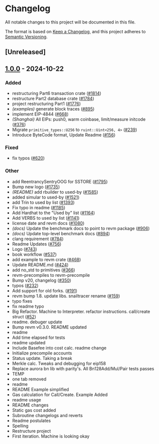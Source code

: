 # Changelog

All notable changes to this project will be documented in this file.

The format is based on [Keep a Changelog](https://keepachangelog.com/en/1.0.0/),
and this project adheres to [Semantic Versioning](https://semver.org/spec/v2.0.0.html).

## [Unreleased]

## [1.0.0](https://github.com/rkrasiuk/revm/releases/tag/revm-wiring-v1.0.0) - 2024-10-22

### Added

- restructuring Part6 transaction crate ([#1814](https://github.com/rkrasiuk/revm/pull/1814))
- restructure Part2 database crate ([#1784](https://github.com/rkrasiuk/revm/pull/1784))
- project restructuring Part1 ([#1776](https://github.com/rkrasiuk/revm/pull/1776))
- *(examples)* generate block traces ([#895](https://github.com/rkrasiuk/revm/pull/895))
- implement EIP-4844 ([#668](https://github.com/rkrasiuk/revm/pull/668))
- *(Shanghai)* All EIPs: push0, warm coinbase, limit/measure initcode ([#376](https://github.com/rkrasiuk/revm/pull/376))
- Migrate `primitive_types::U256` to `ruint::Uint<256, 4>` ([#239](https://github.com/rkrasiuk/revm/pull/239))
- Introduce ByteCode format, Update Readme ([#156](https://github.com/rkrasiuk/revm/pull/156))

### Fixed

- fix typos ([#620](https://github.com/rkrasiuk/revm/pull/620))

### Other

- add ReentrancySentryOOG for SSTORE ([#1795](https://github.com/rkrasiuk/revm/pull/1795))
- Bump new logo ([#1735](https://github.com/rkrasiuk/revm/pull/1735))
- *(README)* add rbuilder to used-by ([#1585](https://github.com/rkrasiuk/revm/pull/1585))
- added simular to used-by ([#1521](https://github.com/rkrasiuk/revm/pull/1521))
- add Trin to used by list ([#1393](https://github.com/rkrasiuk/revm/pull/1393))
- Fix typo in readme ([#1185](https://github.com/rkrasiuk/revm/pull/1185))
- Add Hardhat to the "Used by" list ([#1164](https://github.com/rkrasiuk/revm/pull/1164))
- Add VERBS to used by list ([#1141](https://github.com/rkrasiuk/revm/pull/1141))
- license date and revm docs ([#1080](https://github.com/rkrasiuk/revm/pull/1080))
- *(docs)* Update the benchmark docs to point to revm package ([#906](https://github.com/rkrasiuk/revm/pull/906))
- *(docs)* Update top-level benchmark docs ([#894](https://github.com/rkrasiuk/revm/pull/894))
- clang requirement ([#784](https://github.com/rkrasiuk/revm/pull/784))
- Readme Updates ([#756](https://github.com/rkrasiuk/revm/pull/756))
- Logo ([#743](https://github.com/rkrasiuk/revm/pull/743))
- book workflow ([#537](https://github.com/rkrasiuk/revm/pull/537))
- add example to revm crate ([#468](https://github.com/rkrasiuk/revm/pull/468))
- Update README.md ([#424](https://github.com/rkrasiuk/revm/pull/424))
- add no_std to primitives ([#366](https://github.com/rkrasiuk/revm/pull/366))
- revm-precompiles to revm-precompile
- Bump v20, changelog ([#350](https://github.com/rkrasiuk/revm/pull/350))
- typos ([#232](https://github.com/rkrasiuk/revm/pull/232))
- Add support for old forks. ([#191](https://github.com/rkrasiuk/revm/pull/191))
- revm bump 1.8. update libs. snailtracer rename ([#159](https://github.com/rkrasiuk/revm/pull/159))
- typo fixes
- fix readme typo
- Big Refactor. Machine to Interpreter. refactor instructions. call/create struct ([#52](https://github.com/rkrasiuk/revm/pull/52))
- readme. debuger update
- Bump revm v0.3.0. README updated
- readme
- Add time elapsed for tests
- readme updated
- Include Basefee into cost calc. readme change
- Initialize precompile accounts
- Status update. Taking a break
- Merkle calc. Tweaks and debugging for eip158
- Replace aurora bn lib with parity's. All Bn128Add/Mul/Pair tests passes
- TEMP
- one tab removed
- readme
- README Example simplified
- Gas calculation for Call/Create. Example Added
- readme usage
- README changes
- Static gas cost added
- Subroutine changelogs and reverts
- Readme postulates
- Spelling
- Restructure project
- First iteration. Machine is looking okay
